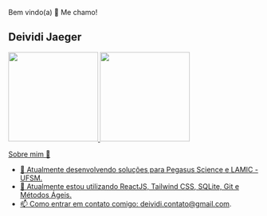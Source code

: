Bem vindo(a) 👋 Me chamo!
## Deividi Jaeger

<div>
<a href="https://github.com/DeividiJaeger">
<img loading="lazy" height="180em" src="https://github-readme-stats.vercel.app/api/top-langs/?username=DeividiJaeger&layout=compact&langs_count=7&theme=dracula"/>
<img loading="lazy" height="180em" src="https://github-readme-stats.vercel.app/api?username=DeividiJaeger&show_icons=true&theme=dracula&include_all_commits=true&count_private=true"/>
</div>
 
Sobre mim 🦾
- 🔭 Atualmente desenvolvendo soluções para Pegasus Science e LAMIC - UFSM.
- 🌱 Atualmente estou utilizando ReactJS, Tailwind CSS, SQLite, Git e Métodos Ágeis.
- 📫 Como entrar em contato comigo: deividi.contato@gmail.com.
